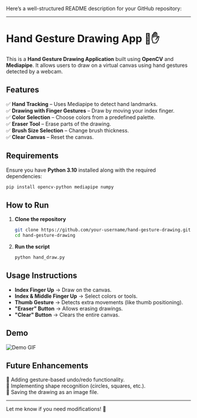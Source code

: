 Here’s a well-structured README description for your GitHub repository:  

---

# Hand Gesture Drawing App 🎨✋  

This is a **Hand Gesture Drawing Application** built using **OpenCV** and **Mediapipe**. It allows users to draw on a virtual canvas using hand gestures detected by a webcam.  

## Features  
✅ **Hand Tracking** – Uses Mediapipe to detect hand landmarks.  
✅ **Drawing with Finger Gestures** – Draw by moving your index finger.  
✅ **Color Selection** – Choose colors from a predefined palette.  
✅ **Eraser Tool** – Erase parts of the drawing.  
✅ **Brush Size Selection** – Change brush thickness.  
✅ **Clear Canvas** – Reset the canvas.  

## Requirements  
Ensure you have **Python 3.10** installed along with the required dependencies:  

```bash
pip install opencv-python mediapipe numpy
```  

## How to Run  
1. **Clone the repository**  
   ```bash
   git clone https://github.com/your-username/hand-gesture-drawing.git
   cd hand-gesture-drawing
   ```  
2. **Run the script**  
   ```bash
   python hand_draw.py
   ```  

## Usage Instructions  
- **Index Finger Up** → Draw on the canvas.  
- **Index & Middle Finger Up** → Select colors or tools.  
- **Thumb Gesture** → Detects extra movements (like thumb positioning).  
- **"Eraser" Button** → Allows erasing drawings.  
- **"Clear" Button** → Clears the entire canvas.  

## Demo  
![Demo GIF](demo.gif)  

## Future Enhancements  
🔹 Adding gesture-based undo/redo functionality.  
🔹 Implementing shape recognition (circles, squares, etc.).  
🔹 Saving the drawing as an image file.  

---

Let me know if you need modifications! 🚀
